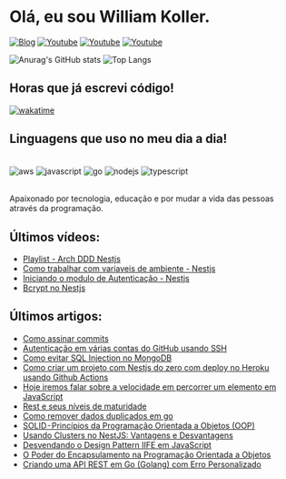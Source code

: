 # Olá, eu sou William Koller.

[![Blog](https://img.shields.io/badge/dev.to-0A0A0A?style=for-the-badge&logo=devdotto&logoColor=white)](https://dev.to/williamkoller) [![Youtube](https://img.shields.io/badge/YouTube-FF0000?style=for-the-badge&logo=youtube&logoColor=white)](https://www.youtube.com/@williamkoller) [![Youtube](https://img.shields.io/badge/Medium-12100E?style=for-the-badge&logo=medium&logoColor=white)](https://medium.com/@william-koller) [![Youtube](https://img.shields.io/badge/LinkedIn-0077B5?style=for-the-badge&logo=linkedin&logoColor=white)](https://www.linkedin.com/in/williamkoller)

![Anurag's GitHub stats](https://github-readme-stats.vercel.app/api?username=williamkoller&show_icons=true&theme=dracula)
![Top Langs](https://github-readme-stats.vercel.app/api/top-langs/?username=williamkoller&hide_progress=true&theme=dracula)

## Horas que já escrevi código!

[![wakatime](https://wakatime.com/badge/user/f8b538ef-5e09-4369-8b13-b9baf54326e9.svg)](https://wakatime.com/@f8b538ef-5e09-4369-8b13-b9baf54326e9)

## Linguagens que uso no meu dia a dia!

<div style="display: inline_block"><br/>
  <img align="center" alt="aws" src="https://img.shields.io/badge/Amazon_AWS-232F3E?style=for-the-badge&logo=amazon-aws&logoColor=white"/>
  <img align="center" alt="javascript" src="https://img.shields.io/badge/JavaScript-F7DF1E?style=for-the-badge&logo=javascript&logoColor=black"/>
  <img align="center" alt="go" src="https://img.shields.io/badge/Go-00ADD8?style=for-the-badge&logo=go&logoColor=white"/>
  <img align="center" alt="nodejs" src="https://img.shields.io/badge/Node.js-43853D?style=for-the-badge&logo=node.js&logoColor=white"/>
  <img align="center" alt="typescript" src="https://img.shields.io/badge/TypeScript-007ACC?style=for-the-badge&logo=typescript&logoColor=white"/>
</div><br/>

Apaixonado por tecnologia, educação e por mudar a vida das pessoas através da programação.

## Últimos vídeos:

- [Playlist - Arch DDD Nestjs](https://www.youtube.com/watch?v=EmqdupU-RQk&list=PL0EjZr3fsjRiaHA1uVmE-CW8H-48HD6mG)
- [Como trabalhar com variaveis de ambiente - Nestjs](https://www.youtube.com/watch?v=v6liEdKS3-Y)
- [Iniciando o modulo de Autenticação - Nestjs](https://www.youtube.com/watch?v=T2ghzLaSZ_E)
- [Bcrypt no Nestjs](https://www.youtube.com/watch?v=DIJvFrR9PpA&t=162s)


## Últimos artigos:
- [Como assinar commits](https://dev.to/williamkoller/assinatura-de-commits-2ac0)
- [Autenticação em várias contas do GitHub usando SSH](https://dev.to/williamkoller/autenticacao-em-varias-contas-do-github-usando-ssh-5eom)
- [Como evitar SQL Injection no MongoDB](https://dev.to/williamkoller/como-evitar-sql-injection-no-mongodb-1fo3)
- [Como criar um projeto com Nestjs do zero com deploy no Heroku usando Github Actions](https://dev.to/williamkoller/como-criar-um-projeto-com-nestjs-do-zero-com-deploy-no-heroku-usando-github-actions-517p)
- [Hoje iremos falar sobre a velocidade em percorrer um elemento em JavaScript](https://dev.to/williamkoller/hoje-iremos-falar-sobre-a-velocidade-em-percorrer-um-elemento-em-javascript-4me3)
- [Rest e seus níveis de maturidade](https://dev.to/williamkoller/rest-e-seus-niveis-de-maturidade-3mf2)
- [Como remover dados duplicados em go](https://dev.to/williamkoller/como-remover-dados-duplicados-em-go-4d0p)
- [SOLID - Princípios da Programação Orientada a Objetos (OOP)](https://dev.to/williamkoller/solid-principios-da-programacao-orientada-a-objetos-oop-50g3)
- [Usando Clusters no NestJS: Vantagens e Desvantagens](https://iamwilliamkoller.medium.com/usando-clusters-no-nestjs-vantagens-e-desvantagens-9ba41a63475e)
- [Desvendando o Design Pattern IIFE em JavaScript](https://iamwilliamkoller.medium.com/desvendando-o-design-pattern-iife-em-javascript-e248dfcac890)
- [O Poder do Encapsulamento na Programação Orientada a Objetos](https://iamwilliamkoller.medium.com/o-poder-do-encapsulamento-na-programa%C3%A7%C3%A3o-orientada-a-objetos-12f569b60906)
- [Criando uma API REST em Go (Golang) com Erro Personalizado](https://iamwilliamkoller.medium.com/criando-uma-api-rest-em-go-golang-com-erro-personalizado-668db4967f37)
